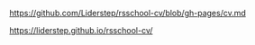 https://github.com/Liderstep/rsschool-cv/blob/gh-pages/cv.md

https://liderstep.github.io/rsschool-cv/
